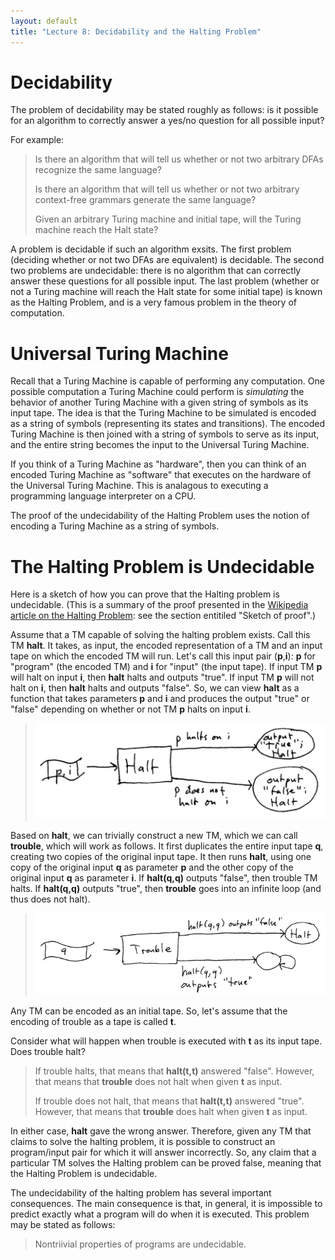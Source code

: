 ```yaml
---
layout: default
title: "Lecture 8: Decidability and the Halting Problem"
---
```


# Decidability

The problem of decidability may be stated roughly as follows: is it possible for an algorithm to correctly answer a yes/no question for all possible input?

For example:

> Is there an algorithm that will tell us whether or not two arbitrary DFAs recognize the same language?
>
> Is there an algorithm that will tell us whether or not two arbitrary context-free grammars generate the same language?
>
> Given an arbitrary Turing machine and initial tape, will the Turing machine reach the Halt state?

A problem is decidable if such an algorithm exsits. The first problem (deciding whether or not two DFAs are equivalent) is decidable. The second two problems are undecidable: there is no algorithm that can correctly answer these questions for all possible input. The last problem (whether or not a Turing machine will reach the Halt state for some initial tape) is known as the Halting Problem, and is a very famous problem in the theory of computation.

Universal Turing Machine
========================

Recall that a Turing Machine is capable of performing any computation. One possible computation a Turing Machine could perform is *simulating* the behavior of another Turing Machine with a given string of symbols as its input tape. The idea is that the Turing Machine to be simulated is encoded as a string of symbols (representing its states and transitions). The encoded Turing Machine is then joined with a string of symbols to serve as its input, and the entire string becomes the input to the Universal Turing Machine.

If you think of a Turing Machine as "hardware", then you can think of an encoded Turing Machine as "software" that executes on the hardware of the Universal Turing Machine. This is analagous to executing a programming language interpreter on a CPU.

The proof of the undecidability of the Halting Problem uses the notion of encoding a Turing Machine as a string of symbols.

The Halting Problem is Undecidable
==================================

Here is a sketch of how you can prove that the Halting problem is undecidable. (This is a summary of the proof presented in the [Wikipedia article on the Halting Problem](http://en.wikipedia.org/wiki/Halting_problem): see the section entitiled "Sketch of proof".)

Assume that a TM capable of solving the halting problem exists. Call this TM **halt**. It takes, as input, the encoded representation of a TM and an input tape on which the encoded TM will run. Let's call this input pair (**p**,**i**): **p** for "program" (the encoded TM) and **i** for "input" (the input tape). If input TM **p** will halt on input **i**, then **halt** halts and outputs "true". If input TM **p** will not halt on **i**, then **halt** halts and outputs "false". So, we can view **halt** as a function that takes parameters **p** and **i** and produces the output "true" or "false" depending on whether or not TM **p** halts on input **i**.

> ![image](img/halt.png)

Based on **halt**, we can trivially construct a new TM, which we can call **trouble**, which will work as follows. It first duplicates the entire input tape **q**, creating two copies of the original input tape. It then runs **halt**, using one copy of the original input **q** as parameter **p** and the other copy of the original input **q** as parameter **i**. If **halt(q,q)** outputs "false", then trouble TM halts. If **halt(q,q)** outputs "true", then **trouble** goes into an infinite loop (and thus does not halt).

> ![image](img/trouble.png)

Any TM can be encoded as an initial tape. So, let's assume that the encoding of trouble as a tape is called **t**.

Consider what will happen when trouble is executed with **t** as its input tape. Does trouble halt?

> If trouble halts, that means that **halt(t,t)** answered "false". However, that means that **trouble** does not halt when given **t** as input.
>
> If trouble does not halt, that means that **halt(t,t)** answered "true". However, that means that **trouble** does halt when given **t** as input.

In either case, **halt** gave the wrong answer. Therefore, given any TM that claims to solve the halting problem, it is possible to construct an program/input pair for which it will answer incorrectly. So, any claim that a particular TM solves the Halting problem can be proved false, meaning that the Halting Problem is undecidable.

The undecidability of the halting problem has several important consequences. The main consequence is that, in general, it is impossible to predict exactly what a program will do when it is executed. This problem may be stated as follows:

> Nontriivial properties of programs are undecidable.
